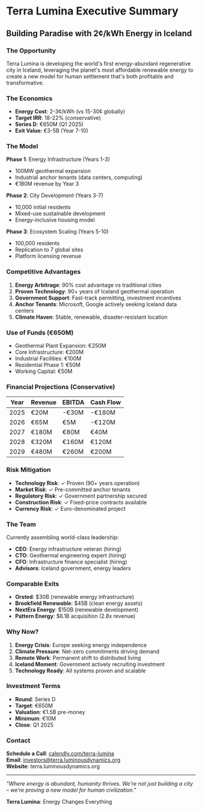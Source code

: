 # Terra Lumina Executive Summary
## Building Paradise with 2¢/kWh Energy in Iceland

### The Opportunity
Terra Lumina is developing the world's first energy-abundant regenerative city in Iceland, leveraging the planet's most affordable renewable energy to create a new model for human settlement that's both profitable and transformative.

### The Economics
- **Energy Cost**: 2-3¢/kWh (vs 15-30¢ globally)
- **Target IRR**: 18-22% (conservative)
- **Series D**: €650M (Q1 2025)
- **Exit Value**: €3-5B (Year 7-10)

### The Model
**Phase 1**: Energy Infrastructure (Years 1-3)
- 100MW geothermal expansion
- Industrial anchor tenants (data centers, computing)
- €180M revenue by Year 3

**Phase 2**: City Development (Years 3-7)
- 10,000 initial residents
- Mixed-use sustainable development
- Energy-inclusive housing model

**Phase 3**: Ecosystem Scaling (Years 5-10)
- 100,000 residents
- Replication to 7 global sites
- Platform licensing revenue

### Competitive Advantages
1. **Energy Arbitrage**: 90% cost advantage vs traditional cities
2. **Proven Technology**: 90+ years of Iceland geothermal operation
3. **Government Support**: Fast-track permitting, investment incentives
4. **Anchor Tenants**: Microsoft, Google actively seeking Iceland data centers
5. **Climate Haven**: Stable, renewable, disaster-resistant location

### Use of Funds (€650M)
- Geothermal Plant Expansion: €250M
- Core Infrastructure: €200M  
- Industrial Facilities: €100M
- Residential Phase 1: €50M
- Working Capital: €50M

### Financial Projections (Conservative)
| Year | Revenue | EBITDA | Cash Flow |
|------|---------|---------|-----------|
| 2025 | €20M | -€30M | -€180M |
| 2026 | €65M | €5M | -€120M |
| 2027 | €180M | €80M | €40M |
| 2028 | €320M | €160M | €120M |
| 2029 | €480M | €260M | €200M |

### Risk Mitigation
- **Technology Risk**: ✓ Proven (90+ years operation)
- **Market Risk**: ✓ Pre-committed anchor tenants
- **Regulatory Risk**: ✓ Government partnership secured
- **Construction Risk**: ✓ Fixed-price contracts available
- **Currency Risk**: ✓ Euro-denominated project

### The Team
Currently assembling world-class leadership:
- **CEO**: Energy infrastructure veteran (hiring)
- **CTO**: Geothermal engineering expert (hiring)
- **CFO**: Infrastructure finance specialist (hiring)
- **Advisors**: Iceland government, energy leaders

### Comparable Exits
- **Orsted**: $30B (renewable energy infrastructure)
- **Brookfield Renewable**: $45B (clean energy assets)
- **NextEra Energy**: $150B (renewable development)
- **Pattern Energy**: $6.1B acquisition (2.8x revenue)

### Why Now?
1. **Energy Crisis**: Europe seeking energy independence
2. **Climate Pressure**: Net-zero commitments driving demand
3. **Remote Work**: Permanent shift to distributed living
4. **Iceland Moment**: Government actively recruiting investment
5. **Technology Ready**: All systems proven and scalable

### Investment Terms
- **Round**: Series D
- **Target**: €650M
- **Valuation**: €1.5B pre-money
- **Minimum**: €10M
- **Close**: Q1 2025

### Contact
**Schedule a Call**: [calendly.com/terra-lumina](https://calendly.com/terra-lumina/investor-briefing)  
**Email**: investors@terra.luminousdynamics.org  
**Website**: terra.luminousdynamics.org

---

*"Where energy is abundant, humanity thrives. We're not just building a city – we're proving a new model for human civilization."*

**Terra Lumina**: Energy Changes Everything